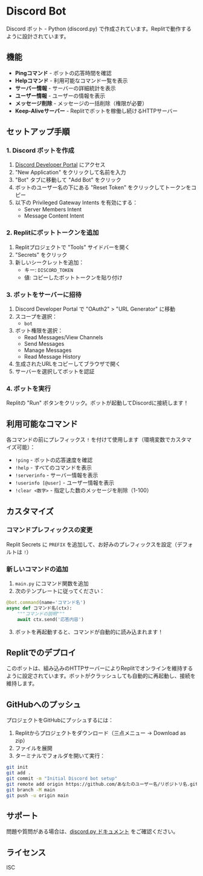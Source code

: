 # Discord Bot

Discord ボット - Python (discord.py) で作成されています。Replitで動作するように設計されています。

## 機能

- **Pingコマンド** - ボットの応答時間を確認
- **Helpコマンド** - 利用可能なコマンド一覧を表示
- **サーバー情報** - サーバーの詳細統計を表示
- **ユーザー情報** - ユーザーの情報を表示
- **メッセージ削除** - メッセージの一括削除（権限が必要）
- **Keep-Aliveサーバー** - Replitでボットを稼働し続けるHTTPサーバー

## セットアップ手順

### 1. Discord ボットを作成

1. [Discord Developer Portal](https://discord.com/developers/applications) にアクセス
2. "New Application" をクリックして名前を入力
3. "Bot" タブに移動して "Add Bot" をクリック
4. ボットのユーザー名の下にある "Reset Token" をクリックしてトークンをコピー
5. 以下の Privileged Gateway Intents を有効にする：
   - Server Members Intent
   - Message Content Intent

### 2. Replitにボットトークンを追加

1. Replitプロジェクトで "Tools" サイドバーを開く
2. "Secrets" をクリック
3. 新しいシークレットを追加：
   - キー: `DISCORD_TOKEN`
   - 値: コピーしたボットトークンを貼り付け

### 3. ボットをサーバーに招待

1. Discord Developer Portal で "OAuth2" > "URL Generator" に移動
2. スコープを選択：
   - `bot`
3. ボット権限を選択：
   - Read Messages/View Channels
   - Send Messages
   - Manage Messages
   - Read Message History
4. 生成されたURLをコピーしてブラウザで開く
5. サーバーを選択してボットを認証

### 4. ボットを実行

Replitの "Run" ボタンをクリック。ボットが起動してDiscordに接続します！

## 利用可能なコマンド

各コマンドの前にプレフィックス `!` を付けて使用します（環境変数でカスタマイズ可能）：

- `!ping` - ボットの応答速度を確認
- `!help` - すべてのコマンドを表示
- `!serverinfo` - サーバー情報を表示
- `!userinfo [@user]` - ユーザー情報を表示
- `!clear <数字>` - 指定した数のメッセージを削除（1-100）

## カスタマイズ

### コマンドプレフィックスの変更

Replit Secrets に `PREFIX` を追加して、お好みのプレフィックスを設定（デフォルトは `!`）

### 新しいコマンドの追加

1. `main.py` にコマンド関数を追加
2. 次のテンプレートに従ってください：

```python
@bot.command(name='コマンド名')
async def コマンド名(ctx):
    """コマンドの説明"""
    await ctx.send('応答内容')
```

3. ボットを再起動すると、コマンドが自動的に読み込まれます！

## Replitでのデプロイ

このボットは、組み込みのHTTPサーバーによりReplitでオンラインを維持するように設定されています。ボットがクラッシュしても自動的に再起動し、接続を維持します。

## GitHubへのプッシュ

プロジェクトをGitHubにプッシュするには：

1. Replitからプロジェクトをダウンロード（三点メニュー → Download as zip）
2. ファイルを展開
3. ターミナルでフォルダを開いて実行：

```bash
git init
git add .
git commit -m "Initial Discord bot setup"
git remote add origin https://github.com/あなたのユーザー名/リポジトリ名.git
git branch -M main
git push -u origin main
```

## サポート

問題や質問がある場合は、[discord.py ドキュメント](https://discordpy.readthedocs.io/) をご確認ください。

## ライセンス

ISC
